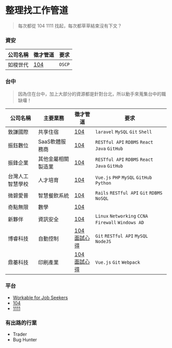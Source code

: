 # 整理找工作管道

> 每次都從 104 1111 找起，每次都草草結束沒有下文？

### 資安
|公司名稱|徵才管道|要求|
|---|---|---|
|如梭世代|[104](https://www.104.com.tw/job/7fr4j?jobsource=jolist_b_relevance)|`OSCP`|

### 台中
> 因為住在台中，加上大部分的資源都是針對台北，所以動手來蒐集台中的職缺囉！

|公司名稱|主要業務|徵才管道|要求|
|---|---|---|---|
|敦謙國際|共享住宿|[104](https://www.104.com.tw/job/75oc5?jobsource=jolist_a_relevance)|`laravel` `MySQL` `Git` `Shell`|
|振鈺數位|SaaS軟體服務商|[104](https://www.104.com.tw/job/7ayee?jobsource=jolist_a_relevance)|`RESTful API` `RDBMS` `React` `Java` `GitHub`|
|振鋒企業|其他金屬相關製造業|[104](https://www.104.com.tw/job/7ddn5?jobsource=jolist_a_relevance)|`RESTful API` `RDBMS` `React` `Java` `GitHub`|
|台灣人工智慧學校|人才培育|[104](https://www.104.com.tw/job/7d0ul?jobsource=jolist_a_relevance)|`Vue.js` `PHP` `MySQL` `GitHub` `Python`|
|微碧愛普|智慧餐飲系統|[104](https://www.104.com.tw/job/77td5?jobsource=jolist_a_relevance)|`Rails` `RESTful API` `Git` `RDBMS` `NoSQL`|
|奇點無限|數學|[104](https://www.104.com.tw/job/6u3no?jobsource=jolist_c_relevance)||
|新夥伴|資訊安全|[104](https://www.104.com.tw/job/4jz7o?jobsource=jolist_c_date)|`Linux` `Networking` `CCNA` `Firewall` `Windows AD`|
|博睿科技|自動控制|[104](https://www.104.com.tw/job/6ujls?jobsource=company_job)<br>[面試心得](https://www.1111.com.tw/1000w/fanshome/discussTopic.asp?cat=FANS&id=243909)|`Git` `RESTful API` `MySQL` `NodeJS`|
|鼎蓁科技|印刷產業|[104](https://www.104.com.tw/job/6tgwc?jobsource=company_job)<br>[面試心得](https://www.1111.com.tw/1000w/fanshome/discussTopic.asp?cat=FANS&id=243909)|`Vue.js` `Git` `Webpack`|

### 平台
- [Workable for Job Seekers](https://jobs.workable.com/)
- [104]()
- [1111]()

### 有出路的行業
- Trader
- Bug Hunter
